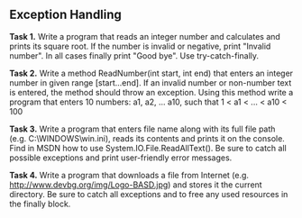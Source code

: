 ## Exception Handling

**Task 1.** Write a program that reads an integer number and calculates and prints its square root. If the number is invalid or negative, print "Invalid number". In all cases finally print "Good bye". Use try-catch-finally.

**Task 2.** Write a method ReadNumber(int start, int end) that enters an integer number in given range [start...end]. If an invalid number or non-number text is entered, the method should throw an exception. Using this method write a program that enters 10 numbers: a1, a2, ... a10, such that 1 < a1 < ... < a10 < 100

**Task 3.** Write a program that enters file name along with its full file path (e.g. C:\WINDOWS\win.ini), reads its contents and prints it on the console. Find in MSDN how to use System.IO.File.ReadAllText(). Be sure to catch all possible exceptions and print user-friendly error messages.

**Task 4.** Write a program that downloads a file from Internet (e.g. http://www.devbg.org/img/Logo-BASD.jpg) and stores it the current directory. Be sure to catch all exceptions and to free any used resources in the finally block.
